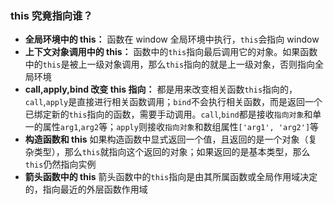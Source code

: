 ### this 究竟指向谁？

- **全局环境中的 this：** 函数在 window 全局环境中执行，`this`会指向 window
- **上下文对象调用中的 this：** 函数中的`this`指向最后调用它的对象。如果函数中的`this`是被上一级对象调用，那么`this`指向的就是上一级对象，否则指向全局环境
- **call,apply,bind 改变 this 指向：** 都是用来改变相关函数`this`指向的，`call`,`apply`是直接进行相关函数调用；`bind`不会执行相关函数，而是返回一个已绑定新的`this`指向的函数，需要手动调用。`call`,`bind`都是接收`指向对象`和单一的属性`arg1`,`arg2`等；`apply`则接收`指向对象`和数组属性`['arg1', 'arg2']`等
- **构造函数和 this** 如果构造函数中显式返回一个值，且返回的是一个对象（复杂类型），那么`this`就指向这个返回的对象；如果返回的是基本类型，那么`this`仍然指向实例
- **箭头函数中的 this** 箭头函数中的`this`指向是由其所属函数或全局作用域决定的，指向最近的外层函数作用域
